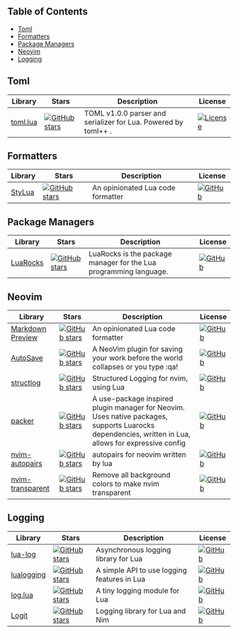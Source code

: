 


## Table of Contents

- [Toml](#toml)
- [Formatters](#formatters)
- [Package Managers](#package-managers)
- [Neovim](#neovim)
- [Logging](#logging)

## Toml
| Library  | Stars |  Description | License |
|--- | ---| ---|--- |
| [toml.lua](https://github.com/LebJe/toml.lua)  | [![GitHub stars](https://img.shields.io/github/stars/LebJe/toml.lua?style=social)](https://github.com/LebJe/toml.lua/stargazers/) | TOML v1.0.0 parser and serializer for Lua. Powered by toml++ .  | [![License](https://img.shields.io/badge/License-MIT-blue.svg)](https://opensource.org/licenses/MIT) |


## Formatters

| Library  | Stars |  Description | License |
|--- | ---| ---|--- |
| [StyLua](https://github.com/JohnnyMorganz/StyLua) | [![GitHub stars](https://img.shields.io/github/stars/JohnnyMorganz/StyLua?style=social)](https://github.com/JohnnyMorganz/StyLua/stargazers/) | An opinionated Lua code formatter | [![GitHub](https://img.shields.io/github/license/JohnnyMorganz/StyLua)](https://opensource.org/licenses/MPL-2.0) |

## Package Managers 

| Library  | Stars |  Description | License |
|--- | ---| ---|--- |
| [LuaRocks](https://github.com/luarocks/luarocks) | [![GitHub stars](https://img.shields.io/github/stars/luarocks/luarocks?style=social)](https://github.com/luarocks/luarocks/stargazers/) | LuaRocks is the package manager for the Lua programming language. | [![GitHub](https://img.shields.io/github/license/luarocks/luarocks)](https://opensource.org/licenses/MIT) |

## Neovim 

| Library  | Stars |  Description | License |
|--- | ---| ---|--- |
| [Markdown Preview](https://github.com/iamcco/markdown-preview.nvim) | [![GitHub stars](https://img.shields.io/github/stars/iamcco/markdown-preview.nvim?style=social)](https://github.com/iamcco/markdown-preview.nvim/stargazers/) | An opinionated Lua code formatter | [![GitHub](https://img.shields.io/github/license/iamcco/markdown-preview.nvim)](https://opensource.org/licenses/MIT) |
| [AutoSave](https://github.com/Pocco81/AutoSave.nvim) | [![GitHub stars](https://img.shields.io/github/stars/Pocco81/AutoSave.nvim?style=social)](https://github.com/Pocco81/AutoSave.nvim/stargazers/) | A NeoVim plugin for saving your work before the world collapses or you type :qa! | [![GitHub](https://img.shields.io/github/license/Pocco81/AutoSave.nvim)](https://opensource.org/licenses/GPL-3.0) |
| [structlog](https://github.com/Tastyep/structlog.nvim) | [![GitHub stars](https://img.shields.io/github/stars/Tastyep/structlog.nvim?style=social)](https://github.com/Tastyep/structlog.nvim/stargazers/) | Structured Logging for nvim, using Lua | [![GitHub](https://img.shields.io/github/license/Tastyep/structlog.nvim)](https://opensource.org/licenses/MIT) |
| [packer](https://github.com/wbthomason/packer.nvim) | [![GitHub stars](https://img.shields.io/github/stars/wbthomason/packer.nvim?style=social)](https://github.com/wbthomason/packer.nvim/stargazers/) | A use-package inspired plugin manager for Neovim. Uses native packages, supports Luarocks dependencies, written in Lua, allows for expressive config | [![GitHub](https://img.shields.io/github/license/windwp/nvim-autopairs)](https://opensource.org/licenses/MIT) |
| [nvim-autopairs](https://github.com/windwp/nvim-autopairs) | [![GitHub stars](https://img.shields.io/github/stars/windwp/nvim-autopairs?style=social)](https://github.com/windwp/nvim-autopairs/stargazers/) | autopairs for neovim written by lua | [![GitHub](https://img.shields.io/github/license/windwp/nvim-autopairs)](https://opensource.org/licenses/MIT) |
| [nvim-transparent](https://github.com/xiyaowong/nvim-transparent) | [![GitHub stars](https://img.shields.io/github/stars/xiyaowong/nvim-transparent?style=social)](https://github.com/xiyaowong/nvim-transparent/stargazers/) | Remove all background colors to make nvim transparent | [![GitHub](https://img.shields.io/github/license/xiyaowong/nvim-transparent)]() |


## Logging

| Library  | Stars |  Description | License |
|--- | ---| ---|--- |
| [lua-log](https://github.com/moteus/lua-log) | [![GitHub stars](https://img.shields.io/github/stars/moteus/lua-log?style=social)](https://github.com/moteus/lua-log/stargazers/) | Asynchronous logging library for Lua | [![GitHub](https://img.shields.io/github/license/moteus/lua-log)](https://opensource.org/licenses/MIT) |
| [lualogging](https://github.com/lunarmodules/lualogging) | [![GitHub stars](https://img.shields.io/github/stars/lunarmodules/lualogging?style=social)](https://github.com/lunarmodules/lualogging/stargazers/) | A simple API to use logging features in Lua | [![GitHub](https://img.shields.io/github/license/lunarmodules/lualogging)](https://opensource.org/licenses/MIT) |
| [log.lua](https://github.com/rxi/log.lua) | [![GitHub stars](https://img.shields.io/github/stars/rxi/log.lua?style=social)](https://github.com/rxi/log.lua/stargazers/) | A tiny logging module for Lua | [![GitHub](https://img.shields.io/github/license/rxi/log.lua)](https://opensource.org/licenses/MIT) |
| [Logit](https://github.com/Miqueas/Logit) | [![GitHub stars](https://img.shields.io/github/stars/Miqueas/Logit?style=social)](https://github.com/Miqueas/Logit/stargazers/) | Logging library for Lua and Nim | [![GitHub](https://img.shields.io/github/license/Miqueas/Logit)](https://opensource.org/licenses/Zlib) |




